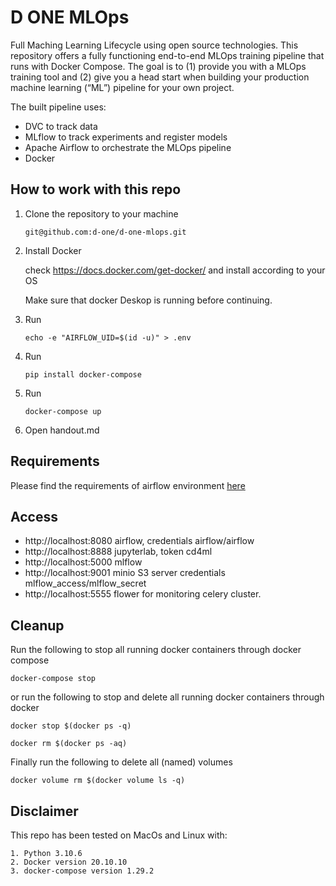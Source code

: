 # D ONE MLOps

Full Maching Learning Lifecycle using open source technologies. This repository offers a fully functioning end-to-end MLOps training pipeline that runs with Docker Compose. The goal is to (1) provide you with a MLOps training tool and (2) give you a head start when building your production machine learning (“ML”) pipeline for your own project.

The built pipeline uses:
- DVC to track data
- MLflow to track experiments and register models
- Apache Airflow to orchestrate the MLOps pipeline
- Docker


## How to work with this repo
1. Clone the repository to your machine
   ```
   git@github.com:d-one/d-one-mlops.git
   ```
 
2. Install Docker

   check https://docs.docker.com/get-docker/ and install according to your OS
   
   Make sure that docker Deskop is running before continuing.

3. Run
   ```
   echo -e "AIRFLOW_UID=$(id -u)" > .env
   ```

4. Run
   ```
   pip install docker-compose
   ```

5. Run
   ```
   docker-compose up 
   ```

6.  Open handout.md

## Requirements
Please find the requirements of airflow environment [here](dockerfiles/airflow/requirements.txt)

## Access
- http://localhost:8080 airflow, credentials airflow/airflow
- http://localhost:8888 jupyterlab, token cd4ml
- http://localhost:5000 mlflow
- http://localhost:9001 minio S3 server credentials mlflow_access/mlflow_secret
- http://localhost:5555 flower for monitoring celery cluster.



## Cleanup
Run the following to stop all running docker containers through docker compose
```
docker-compose stop
```
or run the following to stop and delete all running docker containers through docker
```
docker stop $(docker ps -q)
```
```
docker rm $(docker ps -aq)
```
Finally run the following to delete all (named) volumes
```
docker volume rm $(docker volume ls -q)
```

## Disclaimer

This repo has been tested on MacOs and Linux with:
```
1. Python 3.10.6
2. Docker version 20.10.10
3. docker-compose version 1.29.2
```
